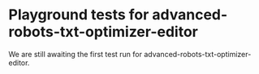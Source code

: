 # Playground tests for advanced-robots-txt-optimizer-editor
We are still awaiting the first test run for advanced-robots-txt-optimizer-editor.
